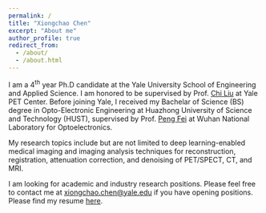 ```yaml
---
permalink: /
title: "Xiongchao Chen"
excerpt: "About me"
author_profile: true
redirect_from: 
  - /about/
  - /about.html
---
```


I am a 4<sup>th</sup> year Ph.D candidate at the Yale University School of Engineering and Applied Science. I am honored to be supervised by Prof. [Chi Liu](https://medicine.yale.edu/profile/chi_liu/) at Yale PET Center. Before joining Yale, I received my Bachelar of Science (BS) degree in Opto-Electronic Engineering at Huazhong University of Science and Technology (HUST), supervised by Prof. [Peng Fei](https://scholar.google.com/citations?user=gZ-U8XEAAAAJ&hl=en) at Wuhan National Laboratory for Optoelectronics. 

My research topics include but are not limited to deep learning-enabled medical imaging and imaging analysis techniques for reconstruction, registration, attenuation correction, and denoising of PET/SPECT, CT, and MRI.

I am looking for academic and industry research positions. Please feel free to contact me at [xiongchao.chen@yale.edu](xiongchao.chen@yale.edu) if you have opening positions. Please find my resume [here](https://xiongchaochen.github.io/cv/).


<script type="text/javascript" id="clustrmaps" src="//clustrmaps.com/map_v2.js?d=_mPpDngtUHMBiMOjbKTe1oXUzALtPuKZwtz0edSTYcs&cl=ffffff&w=a"></script>
